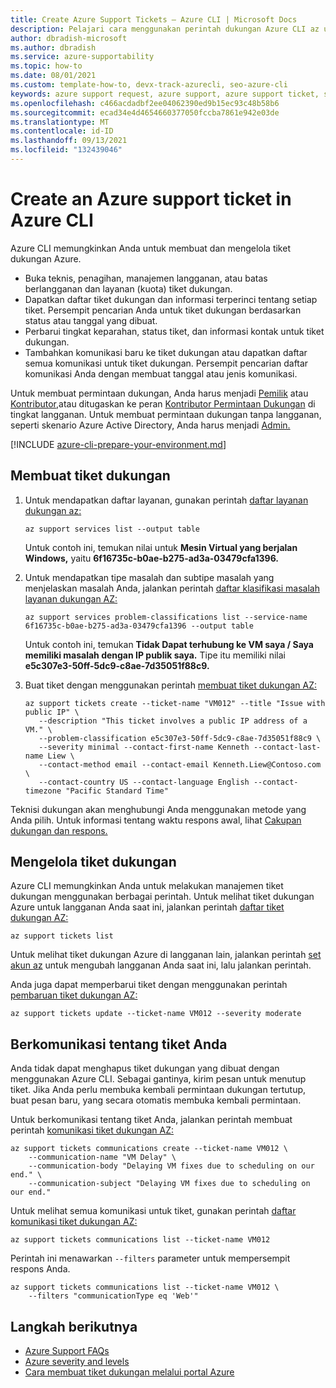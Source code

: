 ```yaml
---
title: Create Azure Support Tickets – Azure CLI | Microsoft Docs
description: Pelajari cara menggunakan perintah dukungan Azure CLI az untuk membuat, memperbarui, dan mengelola permintaan dukungan Azure.
author: dbradish-microsoft
ms.author: dbradish
ms.service: azure-supportability
ms.topic: how-to
ms.date: 08/01/2021
ms.custom: template-how-to, devx-track-azurecli, seo-azure-cli
keywords: azure support request, azure support, azure support ticket, support ticket management
ms.openlocfilehash: c466acdadbf2ee04062390ed9b15ec93c48b58b6
ms.sourcegitcommit: ecad34e4d4654660377050fccba7861e942e03de
ms.translationtype: MT
ms.contentlocale: id-ID
ms.lasthandoff: 09/13/2021
ms.locfileid: "132439046"
---
```

# <a name="create-an-azure-support-ticket-in-azure-cli"></a>Create an Azure support ticket in Azure CLI

Azure CLI memungkinkan Anda untuk membuat dan mengelola tiket dukungan Azure.

- Buka teknis, penagihan, manajemen langganan, atau batas berlangganan dan layanan (kuota) tiket dukungan.
- Dapatkan daftar tiket dukungan dan informasi terperinci tentang setiap tiket. Persempit pencarian Anda untuk tiket dukungan berdasarkan status atau tanggal yang dibuat.
- Perbarui tingkat keparahan, status tiket, dan informasi kontak untuk tiket dukungan.
- Tambahkan komunikasi baru ke tiket dukungan atau dapatkan daftar semua komunikasi untuk tiket dukungan. Persempit pencarian daftar komunikasi Anda dengan membuat tanggal atau jenis komunikasi.

Untuk membuat permintaan dukungan, Anda harus menjadi [Pemilik](/azure/role-based-access-control/built-in-roles#owner) atau [Kontributor,](/azure/role-based-access-control/built-in-roles#contributor)atau ditugaskan ke peran [Kontributor Permintaan Dukungan](/azure/role-based-access-control/built-in-roles#support-request-contributor) di tingkat langganan. Untuk membuat permintaan dukungan tanpa langganan, seperti skenario Azure Active Directory, Anda harus menjadi [Admin.](/azure/active-directory/roles/permissions-reference)

[!INCLUDE [azure-cli-prepare-your-environment.md](includes/azure-cli-prepare-your-environment.md)]

## <a name="create-a-support-ticket"></a>Membuat tiket dukungan

1. Untuk mendapatkan daftar layanan, gunakan perintah [daftar layanan dukungan az:](/cli/azure/ext/support/support/services#ext_support_az_support_services_list)

   ```azurecli
   az support services list --output table
   ```

   Untuk contoh ini, temukan nilai untuk **Mesin Virtual yang berjalan Windows,** yaitu **6f16735c-b0ae-b275-ad3a-03479cfa1396.**

1. Untuk mendapatkan tipe masalah dan subtipe masalah yang menjelaskan masalah Anda, jalankan perintah [daftar klasifikasi masalah layanan dukungan AZ:](/cli/azure/ext/support/support/services/problem-classifications#ext_support_az_support_services_problem_classifications_list)

   ```azurecli
   az support services problem-classifications list --service-name 6f16735c-b0ae-b275-ad3a-03479cfa1396 --output table
   ```

   Untuk contoh ini, temukan **Tidak Dapat terhubung ke VM saya / Saya memiliki masalah dengan IP publik saya.** Tipe itu memiliki nilai **e5c307e3-50ff-5dc9-c8ae-7d35051f88c9.**

1. Buat tiket dengan menggunakan perintah [membuat tiket dukungan AZ:](/cli/azure/ext/support/support/tickets#ext_support_az_support_tickets_create)

   ```azurecli
   az support tickets create --ticket-name "VM012" --title "Issue with public IP" \
      --description "This ticket involves a public IP address of a VM." \
      --problem-classification e5c307e3-50ff-5dc9-c8ae-7d35051f88c9 \
      --severity minimal --contact-first-name Kenneth --contact-last-name Liew \
      --contact-method email --contact-email Kenneth.Liew@Contoso.com \
      --contact-country US --contact-language English --contact-timezone "Pacific Standard Time"
   ```

Teknisi dukungan akan menghubungi Anda menggunakan metode yang Anda pilih. Untuk informasi tentang waktu respons awal, lihat [Cakupan dukungan dan respons.](/support/plans/response/)

## <a name="manage-support-tickets"></a>Mengelola tiket dukungan

Azure CLI memungkinkan Anda untuk melakukan manajemen tiket dukungan menggunakan berbagai perintah. Untuk melihat tiket dukungan Azure untuk langganan Anda saat ini, jalankan perintah [daftar tiket dukungan AZ:](/cli/azure/ext/support/support/tickets#ext_support_az_support_tickets_list)

```azurecli
az support tickets list
```

Untuk melihat tiket dukungan Azure di langganan lain, jalankan perintah [set akun az](/cli/azure/account#az_account_set) untuk mengubah langganan Anda saat ini, lalu jalankan perintah.

Anda juga dapat memperbarui tiket dengan menggunakan perintah [pembaruan tiket dukungan AZ:](/cli/azure/ext/support/support/tickets#ext_support_az_support_tickets_update)

```azurecli
az support tickets update --ticket-name VM012 --severity moderate
```

## <a name="communicate-about-your-ticket"></a>Berkomunikasi tentang tiket Anda

Anda tidak dapat menghapus tiket dukungan yang dibuat dengan menggunakan Azure CLI. Sebagai gantinya, kirim pesan untuk menutup tiket. Jika Anda perlu membuka kembali permintaan dukungan tertutup, buat pesan baru, yang secara otomatis membuka kembali permintaan.

Untuk berkomunikasi tentang tiket Anda, jalankan perintah membuat perintah [komunikasi tiket dukungan AZ:](/cli/azure/ext/support/support/tickets/communications#ext_support_az_support_tickets_communications_create)

```azurecli
az support tickets communications create --ticket-name VM012 \
    --communication-name "VM Delay" \
    --communication-body "Delaying VM fixes due to scheduling on our end." \
    --communication-subject "Delaying VM fixes due to scheduling on our end."
```

Untuk melihat semua komunikasi untuk tiket, gunakan perintah [daftar komunikasi tiket dukungan AZ:](/cli/azure/ext/support/support/tickets/communications#ext_support_az_support_tickets_communications_list)

```azurecli
az support tickets communications list --ticket-name VM012
```

Perintah ini menawarkan `--filters` parameter untuk mempersempit respons Anda.

```azurecli
az support tickets communications list --ticket-name VM012 \
    --filters "communicationType eq 'Web'"
```

## <a name="next-steps"></a>Langkah berikutnya

- [Azure Support FAQs](https://azure.microsoft.com/support/faq/)
- [Azure severity and levels](https://azure.microsoft.com/support/plans/response/)
- [Cara membuat tiket dukungan melalui portal Azure](/azure/azure-portal/supportability/how-to-create-azure-support-request)
